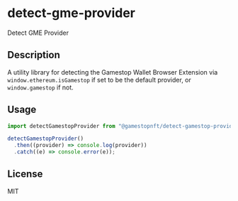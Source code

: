 # detect-gme-provider

Detect GME Provider

## Description

A utility library for detecting the Gamestop Wallet Browser Extension via `window.ethereum.isGamestop` if set to be the default provider, or `window.gamestop` if not.

## Usage

```ts
import detectGamestopProvider from "@gamestopnft/detect-gamestop-provider";

detectGamestopProvider()
  .then((provider) => console.log(provider))
  .catch((e) => console.error(e));
```

## License

MIT
